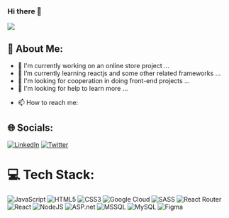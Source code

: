 ### Hi there 👋

<!-- 
**smahmoodh/smahmoodh** is a ✨ _special_ ✨ repository because its `README.md` (this file) appears on your GitHub profile.
-->
[![](https://visitcount.itsvg.in/api?id=smahmoodh&label=Profile%20Views&color=1&icon=5&pretty=true)](https://visitcount.itsvg.in)
<!--
Here are some ideas to get you started:
-->
## 💫 About Me:
- 🔭 I'm currently working on an online store project ...
- 🌱 I’m currently learning reactjs and some other related frameworks  ...
- 👯 I'm looking for cooperation in doing front-end projects ...
- 🤔 I'm looking for help to learn more ...
<!--
- 😄 Pronouns: ...
- ⚡ Fun fact: ...
-->
- 📫 How to reach me: 

## 🌐 Socials:
[![LinkedIn](https://img.shields.io/badge/LinkedIn-%230077B5.svg?logo=linkedin&logoColor=white)](https://www.linkedin.com/in/sayed-mahmood-hosseini/) [![Twitter](https://img.shields.io/badge/Twitter-%231DA1F2.svg?logo=Twitter&logoColor=white)](https://twitter.com/s_mahmood_h) 

# 💻 Tech Stack:
![JavaScript](https://img.shields.io/badge/javascript-%23323330.svg?style=for-the-badge&logo=javascript&logoColor=%23F7DF1E) ![HTML5](https://img.shields.io/badge/html5-%23E34F26.svg?style=for-the-badge&logo=html5&logoColor=white) ![CSS3](https://img.shields.io/badge/css3-%231572B6.svg?style=for-the-badge&logo=css3&logoColor=white) ![Google Cloud](https://img.shields.io/badge/Google%20Cloud-%234285F4.svg?style=for-the-badge&logo=google-cloud&logoColor=white) ![SASS](https://img.shields.io/badge/SASS-hotpink.svg?style=for-the-badge&logo=SASS&logoColor=white) ![React Router](https://img.shields.io/badge/React_Router-CA4245?style=for-the-badge&logo=react-router&logoColor=white) ![React](https://img.shields.io/badge/react-%2320232a.svg?style=for-the-badge&logo=react&logoColor=%2361DAFB) ![NodeJS](https://img.shields.io/badge/node.js-6DA55F?style=for-the-badge&logo=node.js&logoColor=white) ![ASP.net](https://img.shields.io/badge/asp.net-%23323330.svg?style=for-the-badge&logo=.net&logoColor=%23F7DF1E) ![MSSQL](https://img.shields.io/badge/MSSQL-%23323330.svg?style=for-the-badge&logo=sql&logoColor=%23F7DF1E) ![MySQL](https://img.shields.io/badge/mysql-%2300f.svg?style=for-the-badge&logo=mysql&logoColor=white) ![Figma](https://img.shields.io/badge/figma-%23F24E1E.svg?style=for-the-badge&logo=figma&logoColor=white)


